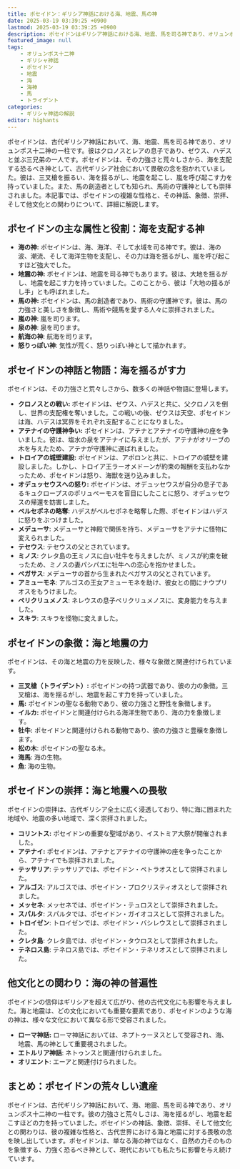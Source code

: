 ```yaml
---
title: ポセイドン：ギリシア神話における海、地震、馬の神
date: 2025-03-19 03:39:25 +0900
lastmod: 2025-03-19 03:39:25 +0900
description: ポセイドンはギリシア神話における海、地震、馬を司る神であり、オリュンポス十二神の一柱です。彼はゼウス、ハデスと並ぶ三兄弟の一人であり、その力は海を揺るがし、地震を起こすほど強大でした。
featured_image: null
tags:
    - オリュンポス十二神
    - ギリシャ神話
    - ポセイドン
    - 地震
    - 海
    - 海神
    - 馬
    - トライデント
categories:
    - ギリシャ神話の解説
editor: highants
---
```


ポセイドンは、古代ギリシア神話において、海、地震、馬を司る神であり、オリュンポス十二神の一柱です。彼はクロノスとレアの息子であり、ゼウス、ハデスと並ぶ三兄弟の一人です。ポセイドンは、その力強さと荒々しさから、海を支配する恐るべき神として、古代ギリシア社会において畏敬の念を抱かれていました。彼は、三叉槍を振るい、海を揺るがし、地震を起こし、嵐を呼び起こす力を持っていました。また、馬の創造者としても知られ、馬術の守護神としても崇拝されました。本記事では、ポセイドンの複雑な性格と、その神話、象徴、崇拝、そして他文化との関わりについて、詳細に解説します。
<!--more-->

## ポセイドンの主な属性と役割：海を支配する神

* **海の神:** ポセイドンは、海、海洋、そして水域を司る神です。彼は、海の波、潮流、そして海洋生物を支配し、その力は海を揺るがし、嵐を呼び起こすほど強大でした。
* **地震の神:** ポセイドンは、地震を司る神でもあります。彼は、大地を揺るがし、地震を起こす力を持っていました。このことから、彼は「大地の揺るがし手」とも呼ばれました。
* **馬の神:** ポセイドンは、馬の創造者であり、馬術の守護神です。彼は、馬の力強さと美しさを象徴し、馬術や競馬を愛する人々に崇拝されました。
* **嵐の神**: 嵐を司ります。
* **泉の神**: 泉を司ります。
* **航海の神**: 航海を司ります。
* **怒りっぽい神**: 気性が荒く、怒りっぽい神として描かれます。

## ポセイドンの神話と物語：海を揺るがす力

ポセイドンは、その力強さと荒々しさから、数多くの神話や物語に登場します。

* **クロノスとの戦い:** ポセイドンは、ゼウス、ハデスと共に、父クロノスを倒し、世界の支配権を奪いました。この戦いの後、ゼウスは天空、ポセイドンは海、ハデスは冥界をそれぞれ支配することになりました。
* **アテナイの守護神争い:** ポセイドンは、アテナとアテナイの守護神の座を争いました。彼は、塩水の泉をアテナイに与えましたが、アテナがオリーブの木を与えたため、アテナが守護神に選ばれました。
* **トロイアの城壁建設:** ポセイドンは、アポロンと共に、トロイアの城壁を建設しました。しかし、トロイア王ラーオメドーンが約束の報酬を支払わなかったため、ポセイドンは怒り、海獣を送り込みました。
* **オデュッセウスへの怒り:** ポセイドンは、オデュッセウスが自分の息子であるキュクロープスのポリュペーモスを盲目にしたことに怒り、オデュッセウスの帰還を妨害しました。
* **ペルセポネの略奪**: ハデスがペルセポネを略奪した際、ポセイドンはハデスに怒りをぶつけました。
* **メデューサ**: メデューサと神殿で関係を持ち、メデューサをアテナに怪物に変えられました。
* **テセウス**: テセウスの父とされています。
* **ミノス**: クレタ島の王ミノスに白い牡牛を与えましたが、ミノスが約束を破ったため、ミノスの妻パシパエに牡牛への恋心を抱かせました。
* **ペガサス**: メデューサの首から生まれたペガサスの父とされています。
* **アミューモネ**: アルゴスの王女アミューモネを助け、彼女との間にナウプリオスをもうけました。
* **ペリクリュメノス**: ネレウスの息子ペリクリュメノスに、変身能力を与えました。
* **スキラ**: スキラを怪物に変えました。

## ポセイドンの象徴：海と地震の力

ポセイドンは、その海と地震の力を反映した、様々な象徴と関連付けられています。

* **三叉槍（トライデント）:** ポセイドンの持つ武器であり、彼の力の象徴。三叉槍は、海を揺るがし、地震を起こす力を持っていました。
* **馬:** ポセイドンの聖なる動物であり、彼の力強さと野性を象徴します。
* **イルカ:** ポセイドンと関連付けられる海洋生物であり、海の力を象徴します。
* **牡牛:** ポセイドンと関連付けられる動物であり、彼の力強さと豊穣を象徴します。
* **松の木**: ポセイドンの聖なる木。
* **海馬**: 海の生物。
* **魚**: 海の生物。

## ポセイドンの崇拝：海と地震への畏敬

ポセイドンの崇拝は、古代ギリシア全土に広く浸透しており、特に海に囲まれた地域や、地震の多い地域で、深く崇拝されました。

* **コリントス:** ポセイドンの重要な聖域があり、イストミア大祭が開催されました。
* **アテナイ:** ポセイドンは、アテナとアテナイの守護神の座を争ったことから、アテナイでも崇拝されました。
* **テッサリア**: テッサリアでは、ポセイドン・ペトラオスとして崇拝されました。
* **アルゴス**: アルゴスでは、ポセイドン・プロクリスティオスとして崇拝されました。
* **メッセネ**: メッセネでは、ポセイドン・テュロスとして崇拝されました。
* **スパルタ**: スパルタでは、ポセイドン・ガイオコスとして崇拝されました。
* **トロイゼン**: トロイゼンでは、ポセイドン・バシレウスとして崇拝されました。
* **クレタ島**: クレタ島では、ポセイドン・タウロスとして崇拝されました。
* **テネロス島**: テネロス島では、ポセイドン・テネリオスとして崇拝されました。

## 他文化との関わり：海の神の普遍性

ポセイドンの信仰はギリシアを超えて広がり、他の古代文化にも影響を与えました。海と地震は、どの文化においても重要な要素であり、ポセイドンのような海の神は、様々な文化において異なる形で受容されました。

* **ローマ神話:** ローマ神話においては、ネプトゥーヌスとして受容され、海、地震、馬の神として重要視されました。
* **エトルリア神話**: ネトゥンスと関連付けられました。
* **オリエント**: エーアと関連付けられました。

## まとめ：ポセイドンの荒々しい遺産

ポセイドンは、古代ギリシア神話において、海、地震、馬を司る神であり、オリュンポス十二神の一柱です。彼の力強さと荒々しさは、海を揺るがし、地震を起こすほどの力を持っていました。ポセイドンの神話、象徴、崇拝、そして他文化との関わりは、彼の複雑な性格と、古代世界における海と地震に対する畏敬の念を映し出しています。ポセイドンは、単なる海の神ではなく、自然の力そのものを象徴する、力強く恐るべき神として、現代においても私たちに影響を与え続けています。
